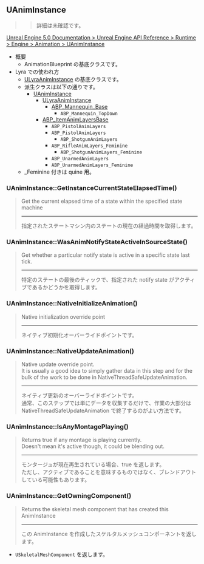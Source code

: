 ## UAnimInstance

>> 詳細は未確認です。

[Unreal Engine 5.0 Documentation > Unreal Engine API Reference > Runtime > Engine > Animation > UAnimInstance](https://docs.unrealengine.com/5.1/en-US/API/Runtime/Engine/Animation/UAnimInstance/)

* 概要
	* AnimationBlueprint の基底クラスです。
* Lyra での使われ方
	* [ULyraAnimInstance] の基底クラスです。
	* 派生クラスは以下の通りです。
		* [UAnimInstance]
			* [ULyraAnimInstance]
				* [ABP_Mannequin_Base]
					* `ABP_Mannequin_TopDown`
			* [ABP_ItemAnimLayersBase]
				* `ABP_PistolAnimLayers`
				* `ABP_PistolAnimLayers`
					* `ABP_ShotgunAnimLayers`
				* `ABP_RifleAnimLayers_Feminine`
					* `ABP_ShotgunAnimLayers_Feminine`
				* `ABP_UnarmedAnimLayers`
				* `ABP_UnarmedAnimLayers_Feminine`
	* _Feminine 付きは quine 用。


### UAnimInstance::GetInstanceCurrentStateElapsedTime()

> Get the current elapsed time of a state within the specified state machine  
> 
> ----
> 指定されたステートマシン内のステートの現在の経過時間を取得します。  


### UAnimInstance::WasAnimNotifyStateActiveInSourceState()

> Get whether a particular notify state is active in a specific state last tick.  
> 
> ----
> 特定のステートの最後のティックで、指定された notify state がアクティブであるかどうかを取得します。  


### UAnimInstance::NativeInitializeAnimation()

> Native initialization override point  
> 
> ----
> ネイティブ初期化オーバーライドポイントです。  


### UAnimInstance::NativeUpdateAnimation()

> Native update override point.   
> It is usually a good idea to simply gather data in this step and for the bulk of the work to be done in NativeThreadSafeUpdateAnimation.  
>
> ----
> ネイティブ更新のオーバーライドポイントです。  
> 通常、このステップでは単にデータを収集するだけで、作業の大部分は NativeThreadSafeUpdateAnimation で終了するのがよい方法です。


### UAnimInstance::IsAnyMontagePlaying()

> Returns true if any montage is playing currently.  
> Doesn't mean it's active though, it could be blending out.  
> 
> ----
> モンタージュが現在再生されている場合、true を返します。  
> ただし、アクティブであることを意味するものではなく、ブレンドアウトしている可能性もあります。  


### UAnimInstance::GetOwningComponent()

> Returns the skeletal mesh component that has created this AnimInstance  
> 
> ----
> この AnimInstance を作成したスケルタルメッシュコンポーネントを返します。  

* `USkeletalMeshComponent` を返します。


<!--- ページ内のリンク --->

<!--- 自前の画像へのリンク --->

<!--- generated --->
[UAnimInstance]: #uaniminstance
[ABP_ItemAnimLayersBase]: ../../Lyra/ABP/ABP_ItemAnimLayersBase.md#abpitemanimlayersbase
[ABP_Mannequin_Base]: ../../Lyra/ABP/ABP_Mannequin_Base.md#abpmannequinbase
[ULyraAnimInstance]: ../../Lyra/Animation/ULyraAnimInstance.md#ulyraaniminstance
